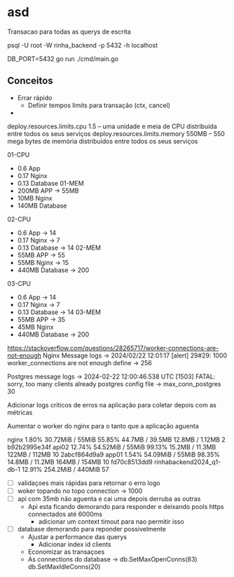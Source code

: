 # asd


Transacao para todas as querys de escrita



psql -U root -W rinha_backend -p 5432 -h localhost

DB_PORT=5432 go run ./cmd/main.go


## Conceitos
 - Errar rápido
   - Definir tempos limits para transação (ctx, cancel)
 -


deploy.resources.limits.cpu 1.5 – uma unidade e meia de CPU distribuída entre todos os seus serviços
deploy.resources.limits.memory 550MB – 550 mega bytes de memória distribuídos entre todos os seus serviços

01-CPU 
  - 0.6 App
  - 0.17 Nginx
  - 0.13 Database
01-MEM
  - 200MB APP -> 55MB
  - 10MB Nginx
  - 140MB Database

02-CPU 
  - 0.6 App -> 14
  - 0.17 Nginx -> 7
  - 0.13 Database -> 14
02-MEM
  - 55MB APP -> 55
  - 55MB Nginx -> 15
  - 440MB Database -> 200

03-CPU
- 0.6 App -> 14
- 0.17 Nginx -> 7
- 0.13 Database -> 14
03-MEM
- 55MB APP -> 35
- 45MB Nginx
- 440MB Database -> 200

https://stackoverflow.com/questions/28265717/worker-connections-are-not-enough
Nginx Message logs -> 2024/02/22 12:01:17 [alert] 29#29: 1000 worker_connections are not enough
define -> 256

Postgres message logs -> 2024-02-22 12:00:46.538 UTC [1503] FATAL:  sorry, too many clients already
postgres config file -> max_conn_postgres 30

Adicionar logs críticos de erros na aplicação para coletar depois com as métricas



Aumentar o worker do nginx para o tanto que a aplicação aguenta


nginx                                        1.80%     30.72MiB / 55MiB      55.85%    44.7MB / 39.5MB   12.8MB / 1.12MB   2
b92b2995e34f   api02                         12.74%    54.52MiB / 55MiB      99.13%    15.2MB / 11.3MB   122MB / 112MB     10
2abcf864d9a9   app01                         1.54%     54.09MiB / 55MiB      98.35%    14.8MB / 11.2MB   164MB / 154MB     10
fd70c8513dd9   rinhabackend2024_q1-db-1      12.91%    254.2MiB / 440MiB     57


- [ ] validaçoes mais rápidas para retornar o erro logo 
- [ ] woker topando no topo connection -> 1000
- [ ] api com 35mb não aguenta e cai uma depois derruba as outras
  - Api esta ficando demorando para responder e deixando pools https connectados até 6000ms
    - adicionar um context timout para nao permitir isso
- [ ] database demorando para reponder possivelmente
   - Ajustar a performance das querys 
     - Adicionar index id clients
   - Economizar as transaçoes
   - As connections do database -> db.SetMaxOpenConns(83) db.SetMaxIdleConns(20)
